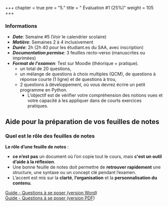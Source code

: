 +++
chapter = true
pre = "5."
title = " Évaluation #1 (25%)"
weight = 105
+++


### Informations

* ***Date***:	 		Semaine #5 (Voir le calendrier scolaire)
* ***Matière***: 		Semaines 2 à 4 inclusivement
* ***Durée***:			2h (2h 40 pour les étudiant.es du SAA, avec inscription)
* ***Documentation permise***: 	3 feuilles recto-verso (manuscrites ou imprimées)
* ***Format de l'examen***:	Test sur Moodle (théorique + pratique).
	* un total de 20 questions,
	* un mélange de questions à choix multiples (QCM), de questions à réponse courte (1 ligne) et de questions à trou,
	* 2 questions à développement, où vous devrez écrire un petit programme en Python.
		* L’objectif est de vérifier votre compréhension des notions vues et votre capacité à les appliquer dans de courts exercices pratiques.


## Aide pour la préparation de vos feuilles de notes

### Quel est le rôle des feuilles de notes

**Le rôle d’une feuille de notes** : 
* **ce n’est pas** un document où l’on copie tout le cours, mais **c'est un outil d’aide à la réflexion**. 
* Une bonne feuille de notes doit permettre de **retrouver rapidement** une structure, une syntaxe ou un concept clé pendant l’examen. 
* L’accent est mis sur la **clarté**, **l’organisation** et la **personnalisation du contenu**.


[Guide - Questions à se poser (version Word](./Questions_Feuille_de_notes_Examen1.docx))  
[Guide - Questions à se poser (version PDF](./Questions_Feuille_de_notes_Examen1.pdf))

